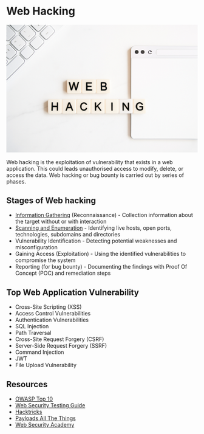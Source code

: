 # Web Hacking

![web-hacking](web-hacking.png)

Web hacking is the exploitation of vulnerability that exists in a web application. This could leads unauthorised access to modify, delete, or access the data. Web hacking or bug bounty is carried out by series of phases.

## Stages of Web hacking

- [Information Gathering](stages/information_gathering.md) (Reconnaissance) - Collection information about the target without or with interaction
- [Scanning and Enumeration](stages/scanning_and_enumeration.md) - Identifying live hosts, open ports, technologies, subdomains and directories
- Vulnerability Identification - Detecting potential weaknesses and misconfiguration
- Gaining Access (Exploitation) - Using the identified vulnerabilities to compromise the system
- Reporting (for bug bounty) - Documenting the findings with Proof Of Concept (POC) and remediation steps

## Top Web Application Vulnerability

- Cross-Site Scripting (XSS)
- Access Control Vulnerabilities 
- Authentication Vulnerabilities
- SQL Injection
- Path Traversal
- Cross-Site Request Forgery (CSRF)
- Server-Side Request Forgery (SSRF)
- Command Injection
- JWT 
- File Upload Vulnerability

## Resources

- [OWASP Top 10](https://owasp.org/www-project-top-ten/)
- [Web Security Testing Guide](https://owasp.org/www-project-web-security-testing-guide/stable/)
- [Hacktricks](https://book.hacktricks.wiki/en/index.html)
- [Payloads All The Things](https://github.com/swisskyrepo/PayloadsAllTheThings)
- [Web Security Academy](https://portswigger.net/web-security)

